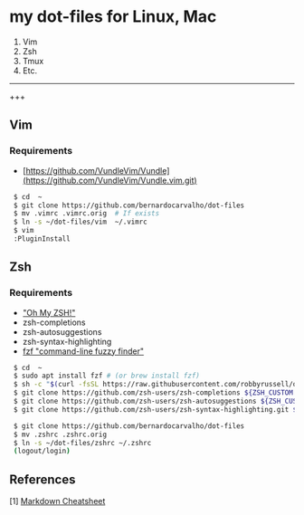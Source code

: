 # my dot-files  for Linux, Mac

1. Vim
2. Zsh
3. Tmux
4. Etc.

***

+++

## Vim
### Requirements
- [https://github.com/VundleVim/Vundle](https://github.com/VundleVim/Vundle.vim.git)


```bash
 $ cd  ~
 $ git clone https://github.com/bernardocarvalho/dot-files
 $ mv .vimrc .vimrc.orig  # If exists
 $ ln -s ~/dot-files/vim  ~/.vimrc
 $ vim
 :PluginInstall
```
## Zsh
### Requirements
- ["Oh My ZSH!"](https://ohmyz.sh/)
- zsh-completions
- zsh-autosuggestions
- zsh-syntax-highlighting
- [fzf "command-line fuzzy finder"](https://github.com/junegunn/fzf)

```bash
 $ cd  ~
 $ sudo apt install fzf # (or brew install fzf)
 $ sh -c "$(curl -fsSL https://raw.githubusercontent.com/robbyrussell/oh-my-zsh/master/tools/install.sh)"
 $ git clone https://github.com/zsh-users/zsh-completions ${ZSH_CUSTOM:=~/.oh-my-zsh/custom}/plugins/zsh-completions
 $ git clone https://github.com/zsh-users/zsh-autosuggestions ${ZSH_CUSTOM:-~/.oh-my-zsh/custom}/plugins/zsh-autosuggestions
 $ git clone https://github.com/zsh-users/zsh-syntax-highlighting.git ${ZSH_CUSTOM:-~/.oh-my-zsh/custom}/plugins/zsh-syntax-highlighting

 $ git clone https://github.com/bernardocarvalho/dot-files
 $ mv .zshrc .zshrc.orig
 $ ln -s ~/dot-files/zshrc ~/.zshrc
 (logout/login)
```
## References

[1]  [Markdown Cheatsheet](https://github.com/adam-p/markdown-here/wiki/Markdown-Cheatsheet)

